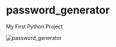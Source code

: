 # password_generator
My First Python Project

![password_generator](https://user-images.githubusercontent.com/116375601/227752267-92c7dc5e-717c-49ee-b78b-1a5765bfde5a.png)
